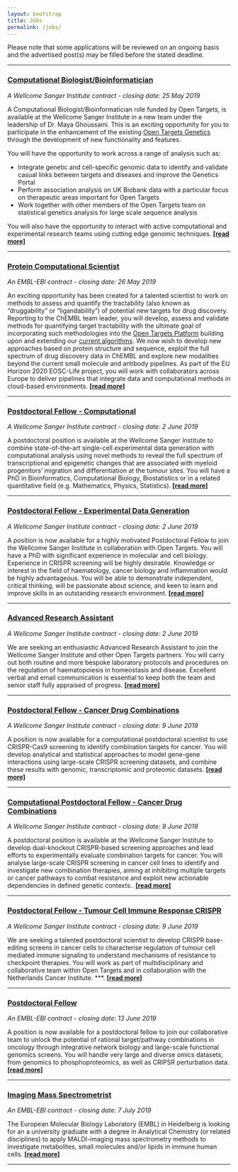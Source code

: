 ```yaml
---
layout: bootstrap
title: Jobs
permalink: /jobs/
---
```

Please note that some applications will be reviewed on an ongoing basis and the advertised post(s) may be filled before the stated deadline. 

***

### [Computational Biologist/Bioinformatician](https://jobs.sanger.ac.uk/wd/plsql/wd_portal.show_job?p_web_site_id=1764&p_web_page_id=383908)
*A Wellcome Sanger Institute contract - closing date: 25 May 2019*

A Computational Biologist/Bioinformatician role funded by Open Targets, is available at the Wellcome Sanger Institute in a new team under the leadership of Dr. Maya Ghoussaini. This is an exciting opportunity for you to participate in the enhancement of the existing [Open Targets Genetics](https://genetics.opentargets.org/) through the development of new functionality and features.

You will have the opportunity to work across a range of analysis such as:
* Integrate genetic and cell-specific genomic data to identify and validate casual links between targets and diseases and improve the Genetics Portal
* Perform association analysis on UK Biobank data with a particular focus on therapeutic areas important for Open Targets
* Work together with other members of the Open Targets team on statistical genetics analysis for large scale sequence analysis

 You will also have the opportunity to interact with active computational and experimental research teams using cutting edge genomic techniques.  __[[read more]](https://jobs.sanger.ac.uk/wd/plsql/wd_portal.show_job?p_web_site_id=1764&p_web_page_id=383908)__

***

### [Protein Computational Scientist](https://www.embl.de/jobs/searchjobs/index.php?ref=EBI01392)
*An EMBL-EBI contract - closing date: 26 May 2019*

An exciting opportunity has been created for a talented scientist to work on methods to assess and quantify the tractability (also known as “druggability” or “ligandability”) of potential new targets for drug discovery. Reporting to the ChEMBL team leader, you will develop, assess and validate methods for quantifying target tractability with the ultimate goal of incorporating such methodologies into the [Open Targets Platform](https://www.targetvalidation.org/) building upon and extending our [current algorithms](https://docs.targetvalidation.org/getting-started/target-tractability). We now wish to develop new approaches based on protein structure and sequence, exploit the full spectrum of drug discovery data in ChEMBL and explore new modalities beyond the current small molecule and antibody pipelines. As part of the EU Horizon 2020 EOSC-Life project, you will work with collaborators across Europe to deliver pipelines that integrate data and computational methods in cloud-based environments.  __[[read more]](https://www.embl.de/jobs/searchjobs/index.php?ref=EBI01392)__

***

### [Postdoctoral Fellow - Computational](https://jobs.sanger.ac.uk/wd/plsql/wd_portal.show_job?p_web_site_id=1764&p_web_page_id=385704)
*A Wellcome Sanger Institute contract - closing date: 2 June 2019*

A postdoctoral position is available at the Wellcome Sanger Institute to combine state-of-the-art single-cell experimental data generation with computational analysis using novel methods to reveal the full spectrum of transcriptional and epigenetic changes that are associated with myeloid progenitors’ migration and differentiation at the tumour sites. You will have a PhD in Bioinformatics, Computational Biology, Biostatistics or in a related quantitative field (e.g. Mathematics, Physics, Statistics).  __[[read more]](https://jobs.sanger.ac.uk/wd/plsql/wd_portal.show_job?p_web_site_id=1764&p_web_page_id=385704)__

***

### [Postdoctoral Fellow - Experimental Data Generation](https://jobs.sanger.ac.uk/wd/plsql/wd_portal.show_job?p_web_site_id=1764&p_web_page_id=385863)
*A Wellcome Sanger Institute contract - closing date: 2 June 2019*

A position is now available for a highly motivated Postdoctoral Fellow to join the Wellcome Sanger Institute in collaboration with Open Targets. You will have a PhD with significant experience in molecular and cell biology. Experience in CRISPR screening will be highly desirable. Knowledge or interest in the field of haematology, cancer biology and inflammation would be highly advantageous. You will be able to demonstrate independent, critical thinking, will be passionate about science, and keen to learn and improve skills in an outstanding research environment. __[[read more]](https://jobs.sanger.ac.uk/wd/plsql/wd_portal.show_job?p_web_site_id=1764&p_web_page_id=385863)__

***

### [Advanced Research Assistant](https://jobs.sanger.ac.uk/wd/plsql/wd_portal.show_job?p_web_site_id=1764&p_web_page_id=385887)
*A Wellcome Sanger Institute contract - closing date: 2 June 2019*

We are seeking an enthusiastic Advanced Research Assistant to join the Wellcome Sanger Institute and other Open Targets partners. You will carry out both routine and more bespoke laboratory protocols and procedures on the regulation of haematopoiesis in homeostasis and disease. Excellent verbal and email communication is essential to keep both the team and senior staff fully appraised of progress. __[[read more]](https://jobs.sanger.ac.uk/wd/plsql/wd_portal.show_job?p_web_site_id=1764&p_web_page_id=385887)__

***

### [Postdoctoral Fellow - Cancer Drug Combinations](https://jobs.sanger.ac.uk/wd/plsql/wd_portal.show_job?p_web_site_id=1764&p_web_page_id=386939)
*A Wellcome Sanger Institute contract - closing date: 9 June 2019*

A position is now available for a computational postdoctoral scientist to use CRISPR-Cas9 screening to identify combination targets for cancer. You will develop analytical and statistical approaches to model gene-gene interactions using large-scale CRISPR screening datasets, and combine these results with genomic, transcriptomic and proteomic datasets.  __[[read more]](https://jobs.sanger.ac.uk/wd/plsql/wd_portal.show_job?p_web_site_id=1764&p_web_page_id=386939)__

***
 
 ### [Computational Postdoctoral Fellow - Cancer Drug Combinations](https://jobs.sanger.ac.uk/wd/plsql/wd_portal.show_job?p_web_site_id=1764&p_web_page_id=386938)
*A Wellcome Sanger Institute contract - closing date: 9 June 2019*

A postdoctoral position is available at the Wellcome Sanger Institute to develop dual-knockout CRISPR-based screening approaches and lead efforts to experimentally evaluate combination targets for cancer. You will analyse large-scale CRISPR screening in cancer cell lines to identify and investigate new combination therapies, aiming at inhibiting multiple targets or cancer pathways to combat resistance and exploit new actionable dependencies in defined genetic contexts.. __[[read more]](https://jobs.sanger.ac.uk/wd/plsql/wd_portal.show_job?p_web_site_id=1764&p_web_page_id=386938)__

***
 
 ### [Postdoctoral Fellow - Tumour Cell Immune Response CRISPR](https://jobs.sanger.ac.uk/wd/plsql/wd_portal.show_job?p_web_site_id=1764&p_web_page_id=386941)
*A Wellcome Sanger Institute contract - closing date: 9 June 2019*

We are seeking a talented postdoctoral scientist to develop CRISPR base-editing screens in cancer cells to characterise regulation of tumour cell mediated immune signaling to understand mechanisms of resistance to checkpoint therapies. You will work as part of multidisciplinary and collaborative team within Open Targets and in collaboration with the Netherlands Cancer Institute. ***. __[[read more]](https://jobs.sanger.ac.uk/wd/plsql/wd_portal.show_job?p_web_site_id=1764&p_web_page_id=386941)__

 ***
 
 ### [Postdoctoral Fellow](https://www.embl.de/jobs/searchjobs/index.php?ref=EBI01412)
*An EMBL-EBI contract - closing date: 13 June 2019*

A position is now available for a postdoctoral fellow to join our collaborative team to unlock the potential of rational target/pathway combinations in oncology through integrative network biology and large-scale functional genomics screens. You will handle very large and diverse omics datasets, from genomics to phosphoproteomics, as well as CRIPSR perturbation data. __[[read more]](https://www.embl.de/jobs/searchjobs/index.php?ref=EBI01412&newlang=1&pos[]=POS&loc[]=2)__

***
 
### [Imaging Mass Spectrometrist](https://www.embl.de/jobs/searchjobs/index.php?ref=HD01538)
*An EMBL-EBI contract - closing date: 7 July 2019*

The European Molecular Biology Laboratory (EMBL) in Heidelberg is looking for an a university graduate with a degree in Analytical Chemistry (or related disciplines) to apply MALDI-imaging mass spectrometry methods to investigate metabolites, small molecules and/or lipids in immune human cells. __[[read more]](https://www.embl.de/jobs/searchjobs/index.php?ref=HD01538)__

***
